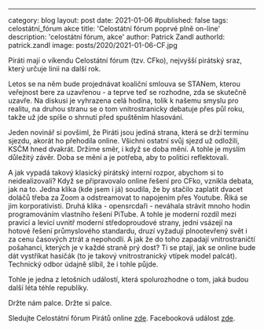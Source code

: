 ---
category: blog
layout: post
date: 2021-01-06
#published: false
tags: celostátní_fórum akce 
title: 'Celostátní fórum poprvé plně on-line'
description: 'celostátní fórum, akce'
author: Patrick Zandl
authorId: patrick.zandl
image: posts/2020/2021-01-06-CF.jpg

Piráti mají o víkendu Celostátní fórum (tzv. CFko), nejvyšší pirátský sraz, který určuje linii na další rok. 

Letos se na něm bude projednávat koaliční smlouva se STANem, kterou veřejnost bere za uzavřenou - a teprve teď se rozhodne, zda se skutečně uzavře. Na diskusi je vyhrazena celá hodina, tolik k našemu smyslu pro realitu, na druhou stranu se o tom vnitrostranicky debatuje přes půl roku, takže už jde spíše o shrnutí před spuštěním hlasování. 

Jeden novinář si povšiml, že Piráti jsou jediná strana, která se drží termínu sjezdu, akorát ho přehodila online. Všichni ostatní svůj sjezd už odložili, KSČM hned dvakrát. Držíme směr, i když se doba mění. A tohle je myslím důležitý závěr. Doba se mění a je potřeba, aby to politici reflektovali. 

A jak vypadá takový klasický pirátský interní rozpor, abychom si to neidealizovali? Když se připravovalo online řešení pro CFko, vznikla debata, jak na to. Jedna klika (kde jsem i já) soudila, že by stačilo zaplatit dvacet doláčů třeba za Zoom a odstreamovat to napojením přes Youtube. Říká se jim korporativisti. Druhá klika - opensrcdaři - neváhala strávit mnoho hodin programováním vlastního řešení PiTube. A tohle je moderní rozdíl mezi pravicí a levicí uvnitř moderní středoproudové strany, jedni vsázejí na hotové řešení průmyslového standardu, druzí vyžadují plnootevřený svět i za cenu časových ztrát a nepohodlí. A jak že do toho zapadají vnitrostraničtí pošahanci, kterých je v každé straně prý dost? Ti se ptají, jak se online bude dát vystříkat hasičák (to je takový vnitrostranický vtípek model palcát). Technický odbor údajně slíbil, že i tohle půjde. 

Tohle je jedna z letošních událostí, která spolurozhodne o tom, jaká budou další léta téhle republiky. 

Držte nám palce. Držte si palce.

Sledujte Celostátní fórum Pirátů online [zde](https://cf2021.pirati.cz/).
Facebooková událost [zde](https://www.facebook.com/events/691783101507474).

